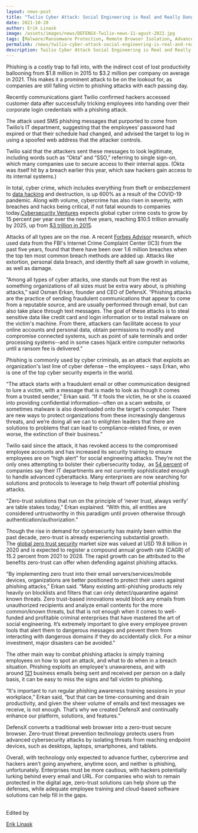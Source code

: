 ```yaml
---
layout: news-post
title: "Twilio Cyber Attack: Social Engineering is Real and Really Dangerous"
date: 2021-10-20
author: Erik Linask
image: /assets/images/news/DEFENSX-Twilio-news-11-agust-2022.jpg
tags: [Malware/Ransomware Protection, Remote Browser Isolation, Advanced URL Protection, File Isolation, SaaS Access Protection]
permalink: /news/twilio-cyber-attack-social-engineering-is-real-and-really-dangerous/
description: Twilio Cyber Attack Social Engineering is Real and Really Dangerous
---
```



 
 
 
<p>Phishing is a costly trap to fall into, with the indirect cost of lost productivity ballooning from $1.8 million in 2015 to $3.2 million per company on average in 2021. This makes it a prominent attack to be on the lookout for, as companies are still falling victim to phishing attacks with each passing day.</p>
<p>Recently communications giant Twilio confirmed hackers accessed customer data after successfully tricking employees into handing over their corporate login credentials with a phishing attack.</p>
<p>The attack used SMS phishing messages that purported to come from Twilio’s IT department, suggesting that the employees’ password had expired or that their schedule had changed, and advised the target to log in using a spoofed web address that the attacker controls.</p>
<p>Twilio said that the attackers sent these messages to look legitimate, including words such as “Okta” and “SSO,” referring to single sign-on, which many companies use to secure access to their internal apps. (Okta was itself hit by a breach earlier this year, which saw hackers gain access to its internal systems.)</p>
<p>In total, cyber crime, which includes everything from theft or embezzlement to&nbsp;<a target="_blank" href="https://www.embroker.com/blog/cyber-insurance-cost/">data hacking</a>&nbsp;and destruction, is up&nbsp;600%&nbsp;as a result of the COVID-19 pandemic. Along with volume, cybercrime has also risen in severity, with breaches and hacks being critical, if not fatal wounds to companies today.<a target="_blank" href="https://cybersecurityventures.com/hackerpocalypse-cybercrime-report-2016/">Cybersecurity Ventures</a>&nbsp;expects global cyber crime costs to grow by 15 percent per year over the next five years, reaching $10.5 trillion annually by 2025, up from&nbsp;<a target="_blank" href="https://www.microsoft.com/security/blog/2016/01/27/the-emerging-era-of-cyber-defense-and-cybercrime/">$3 trillion in 2015</a>.</p>
<p>Attacks of all types are on the rise. A recent&nbsp;<a target="_blank" href="https://www.forbes.com/advisor/business/software/best-vpn/">Forbes Advisor</a>&nbsp;research, which used data from the FBI's Internet Crime Complaint Center (IC3) from the past five years, found that there have been over 1.6 million breaches when the top ten most common breach methods are added up. Attacks like extortion, personal data breach, and identity theft all saw growth in volume, as well as damage.</p>
<p>“Among all types of cyber attacks, one stands out from the rest as something organizations of all sizes must be extra wary about, is phishing attacks,” said Osman Erkan, founder and CEO of DefensX. “Phishing attacks are the practice of sending fraudulent communications that appear to come from a reputable source, and are usually performed through email, but can also take place through text messages. The goal of these attacks is to steal sensitive data like credit card and login information or to install malware on the victim's machine. From there, attackers can facilitate access to your online accounts and personal data, obtain permissions to modify and compromise connected systems, such as point of sale terminals and order processing systems--and in some cases hijack entire computer networks until a ransom fee is delivered.”</p>
<p>Phishing is commonly used by cyber criminals, as an attack that exploits an organization's last line of cyber defense – the employees – says Erkan, who is one of the top cyber security experts in the world.</p>
<p>“The attack starts with a fraudulent email or other communication designed to lure a victim, with a message that is made to look as though it comes from a trusted sender,” Erkan said. “If it fools the victim, he or she is coaxed into providing confidential information--often on a scam website, or sometimes malware is also downloaded onto the target's computer. There are new ways to protect organizations from these increasingly dangerous threats, and we’re doing all we can to enlighten leaders that there are solutions to problems that can lead to compliance-related fines, or even worse, the extinction of their business.”</p>
<p>Twilio said since the attack, it has revoked access to the compromised employee accounts and has increased its security training to ensure employees are on “high alert” for social engineering attacks. They’re not the only ones attempting to bolster their cybersecurity today, &nbsp;as&nbsp;<a target="_blank" href="https://www.sophos.com/en-us/press-office/press-releases/2021/04/ransomware-recovery-cost-reaches-nearly-dollar-2-million-more-than-doubling-in-a-year">54 percent</a>&nbsp;of companies say their IT departments are not currently sophisticated enough to handle advanced cyberattacks. Many enterprises are now searching for solutions and protocols to leverage to help thwart off potential phishing attacks.</p>
<p>“Zero-trust solutions that run on the principle of ‘never trust, always verify’ are table stakes today,” Erkan explained. “With this, all entities are considered untrustworthy in this paradigm until proven otherwise through authentication/authorization.”</p>
<p>Though the rise in demand for cybersecurity has mainly been within the past decade, zero-trust is already experiencing substantial growth. The&nbsp;<a target="_blank" href="https://www.grandviewresearch.com/industry-analysis/zero-trust-security-market-report#:~:text=The%20global%20zero%2Dtrust%20security,USD%2059.43%20billion%20by%202028.">global zero trust security</a>&nbsp;market size was valued at USD 19.8 billion in 2020 and is expected to register a compound annual growth rate (CAGR) of 15.2 percent from 2021 to 2028. The rapid growth can be attributed to the benefits zero-trust can offer when defending against phishing attacks.</p>
<p>“By implementing zero trust into their email servers/services/mobile devices, organizations are better positioned to protect their users against phishing attacks,” Erkan said. “Many existing anti-phishing products rely heavily on blocklists and filters that can only detect/quarantine against known threats. Zero trust-based innovations would block any emails from unauthorized recipients and analyze email contents for the more common/known threats, but that is not enough when it comes to well-funded and profitable criminal enterprises that have mastered the art of social engineering. It’s extremely important to give every employee proven tools that alert them to dangerous messages and prevent them from interacting with dangerous domains if they do accidentally click. For a minor investment, major disasters can be avoided.”</p>
<p>The other main way to combat phishing attacks is simply training employees on how to spot an attack, and what to do when in a breach situation. Phishing exploits an employee's unawareness, and with around&nbsp;<a target="_blank" href="https://www.campaignmonitor.com/resources/knowledge-base/how-many-emails-does-the-average-person-receive-per-day/">121</a>&nbsp;business emails being sent and received per person on a daily basis, it can be easy to miss the signs and fall victim to phishing.</p>
<p>“It's important to run regular phishing awareness training sessions in your workplace,” Erkan said, “but that can be time-consuming and drain productivity, and given the sheer volume of emails and text messages we receive, is not enough. That’s why we created DefensX and continually enhance our platform, solutions, and features.”</p>
<p>DefensX converts a traditional web browser into a zero-trust secure browser. Zero-trust threat prevention technology protects users from advanced cybersecurity attacks by isolating threats from reaching endpoint devices, such as desktops, laptops, smartphones, and tablets.</p>
<p>Overall, with technology only expected to advance further, cybercrime and hackers aren’t going anywhere, anytime soon, and neither is phishing, unfortunately. Enterprises must be more cautious, with hackers potentially lurking behind every email and URL. For companies who wish to remain protected in the digital age, zero-trust solutions can help shore up the defenses, while adequate employee training and cloud-based software solutions can help fill in the gaps.</p>
<p><br>Edited by</p>
<a target="_blank" href="https://www.techzone360.com/columnist.aspx?id=100047&amp;nm=Erik%20Linask">Erik Linask</a> 